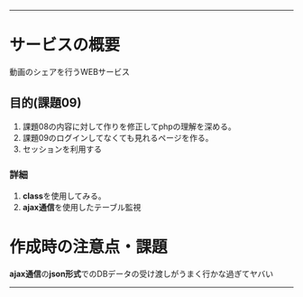 ---------------------------------------
# サービスの概要

動画のシェアを行うWEBサービス

## 目的(課題09)
1. 課題08の内容に対して作りを修正してphpの理解を深める。
2. 課題09のログインしてなくても見れるページを作る。
3. セッションを利用する
### 詳細
1. **class**を使用してみる。
2. **ajax通信**を使用したテーブル監視

# 作成時の注意点・課題
**ajax通信**の**json形式**でのDBデータの受け渡しがうまく行かな過ぎてヤバい

---------------------------------------








